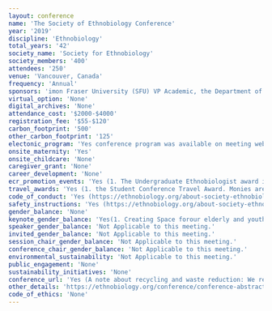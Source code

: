 ```yaml
---
layout: conference 
name: 'The Society of Ethnobiology Conference'
year: '2019'
discipline: 'Ethnobiology'
total_years: '42'
society_name: 'Society for Ethnobiology'
society_members: '400'
attendees: '250'
venue: 'Vancouver, Canada'
frequency: 'Annual'
sponsors: 'imon Fraser University (SFU) VP Academic, the Department of History at SFU, the Department of Archaeology at SFU, the Department of Anthropology at UBC, and the Faculty of Environment at SFU'
virtual_option: 'None'
digital_archives: 'None'
attendance_cost: '$2000-$4000'
registration_fee: '$55-$120'
carbon_footprint: '500'
other_carbon_footprint: '125'
electonic_program: 'Yes conference program was available on meeting website as a .pdf file.'
onsite_maternity: 'Yes'
onsite_childcare: 'None'
caregiver_grant: 'None'
career_development: 'None'
ecr_promotion_events: 'Yes (1. The Undergraduate Ethnobiologist award is given to a keen undergraduate ethnobiologist who will sit on our Board as an appointed "Student Advisor." The student should come with ideas and energy to increase undergraduate student involvement in our Society.  2. Ecological Knowledge Research Graduate Fellowship  3. Urban Ethnobiology Graduate Fellowship)'
travel_awards: 'Yes (1. the Student Conference Travel Award. Monies are to support travel for a presentation at the annual Society of Ethnobiology’s conference by an enrolled student (and must be enrolled at time of conference), graduate or undergraduate. This is a $450 grant. Award also includes a registration waiver and a year of online membership (to begin after award has been granted). Applicants cannot have received another SoE award within the past three years.  2. the Majority World Conference Travel Award. Monies are to support travel for a presentation at the annual Society of Ethnobiology’s conference by a new or existing member travelling from outside Canada and the United States. Preference will be given to presenters travelling from countries in South America, South and Southeast Asia, and Africa. This is a $1600 grant. Award also includes a registration waiver and a year of online membership (to begin after award has been granted). Applicants cannot have received another SoE award within the past three years.  3. the Indigenous People’s Conference Travel Award. Monies are to support travel for any Indigenous individual who wishes to participate and contribute to the annual Society of Ethnobiology’s conference. Conference contributions can include a table display, a workshop, sharing a story,  giving a presentation, or a number of other options. This is a $1000 grant. Award also includes a registration waiver and a year of online membership (to begin after award has been granted). Applicants cannot have received another SoE award within the past three years.  4. The Society of Ethnobiology is offering a limited number of waivers for people presenting papers or posters at the 2019 conference. This waiver covers the cost of registration and allows submission of an abstract without becoming a Society member. We encourage applications for waivers from indigenous scholars and people of diverse backgrounds that are in financial need. Applicants who have received a waiver from the Society within the past three years are not eligible.  5. Graduate Student Conference travel award  6. Best student poster award)'
code_of_conduct: 'Yes (https://ethnobiology.org/about-society-ethnobiology/ethics)'
safety_instructions: 'Yes (https://ethnobiology.org/about-society-ethnobiology/ethics/code-conduct)'
gender_balance: 'None'
keynote_gender_balance: 'Yes(1. Creating Space forour elderly and youth: We have set aside spaces for our Elders and youth in the First Nations House of Learning.  Please ask at the registration desk where they are located.    2. Statement on Inclusivity and Diversity: We strove to create ways to encourage a range of respectful voices at our conference. One way we did this was by dramatically increasing our waivers and scholarships, especially to encourage local, Indigenous participation.  Another way wasto createaconference space that is welcoming to diverse communities anddoesnot allow discrimination.To this end, we require all conference presentersto abide by the code of ethics adopted by our organization (https://ethnobiology.org/about-society-ethnobiology/ethics).Please also note:•There are gender-inclusive (single-stall) bathrooms in the conference venue.•The conference venues are wheelchair accessible.•There is a special, quietspace for Indigenous Eldersand others who need safe space.•There isa cozy space where children and their caregiverscan congregate.•There are non-traditional sessions for knowledge sharing (story-telling).•We encourage attendance by caregivers; no registration fee is required.)'
speaker_gender_balance: 'Not Applicable to this meeting.'
invited_gender_balance: 'Not Applicable to this meeting.'
session_chair_gender_balance: 'Not Applicable to this meeting.'
conference_chair_gender_balance: 'Not Applicable to this meeting.'
environmental_sustainability: 'Not Applicable to this meeting.'
public_engagement: 'None'
sustainability_initiatives: 'None'
conference_url: 'Yes (A note about recycling and waste reduction: We recognize that the very gathering of people from distant places is counter to reducing our carbon footprint; we struggle with balancing this fact against the huge value of meeting with our community face-to-face.  We also understand the value of small actions, even if they just empower us as individuals to take bigger and bolder actions.  We have tried in this conference to reduce excess by doing things like reducing packaging, sourcing localand/or organicfoods, using non-disposable or responsibly disposable cutlery and plates and cups, using previously used name tag holders, and video-recording sometalks for people to remotely access them.   We encourage all participants to pay careful attention to our recycling stations.  We welcome suggestions on how our Society’s conferences, and indeed our Society more generally, can be better global stewards.)'
other_details: 'https://ethnobiology.org/conference/conference-abstracts'
code_of_ethics: 'None'
---
```

